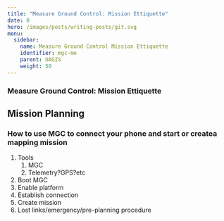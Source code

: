 ```yaml
---
title: "Measure Ground Control: Mission Ettiquette"
date: 0
hero: /images/posts/writing-posts/git.svg
menu:
  sidebar:
    name: Measure Ground Control Mission Ettiquette
    identifier: mgc-me
    parent: UAGIS
    weight: 50
---
```


### Measure Ground Control: Mission Ettiquette

## Mission Planning

### How to use MGC to connect your phone and start or createa mapping mission

1. Tools
   1. MGC
   2. Telemetry?GPS?etc
2. Boot MGC
3. Enable platform
4. Establish connection
5. Create mission 
6. Lost links/emergency/pre-planning procedure